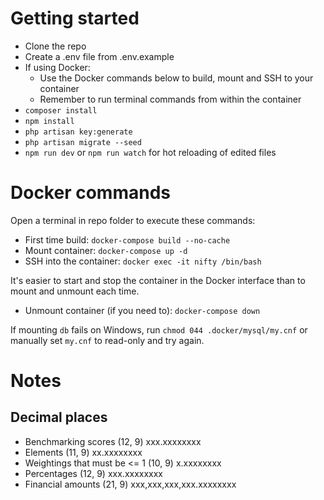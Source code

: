 # Getting started

* Clone the repo
* Create a .env file from .env.example
* If using Docker:
    * Use the Docker commands below to build, mount and SSH to your container
    * Remember to run terminal commands from within the container
* `composer install`
* `npm install`
* `php artisan key:generate`
* `php artisan migrate --seed`
* `npm run dev` or `npm run watch` for hot reloading of edited files

# Docker commands

Open a terminal in repo folder to execute these commands:

* First time build: `docker-compose build --no-cache`
* Mount container: `docker-compose up -d`
* SSH into the container: `docker exec -it nifty /bin/bash`

It's easier to start and stop the container in the Docker interface than to mount and unmount each time.

* Unmount container (if you need to): `docker-compose down`

If mounting `db` fails on Windows, run `chmod 044 .docker/mysql/my.cnf` or manually set `my.cnf` to read-only and try again.

# Notes

## Decimal places

* Benchmarking scores (12, 9) xxx.xxxxxxxx
 * Elements (11, 9) xx.xxxxxxxx
* Weightings that must be <= 1 (10, 9) x.xxxxxxxx
* Percentages (12, 9) xxx.xxxxxxxx
* Financial amounts (21, 9) xxx,xxx,xxx,xxx.xxxxxxxx
